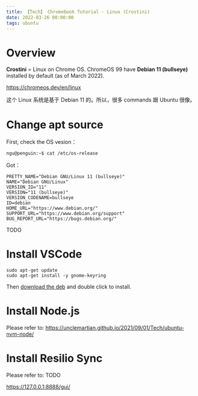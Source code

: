 ```yaml
---
title: 【Tech】 Chromebook Tutorial - Linux (Crostini)
date: 2022-03-26 00:00:00
tags: ubuntu
---
```


# Overview 

__Crostini__ = Linux on Chrome OS. ChromeOS 99 have __Debian 11 (bullseye)__ installed by default (as of March 2022).

https://chromeos.dev/en/linux

这个 Linux 系统是基于 Debian 11 的。所以，很多 commands 跟 Ubuntu 很像。

# Change apt source 

First, check the OS vesion：

    ngu@penguin:~$ cat /etc/os-release 

Got：

    PRETTY_NAME="Debian GNU/Linux 11 (bullseye)"
    NAME="Debian GNU/Linux"
    VERSION_ID="11"
    VERSION="11 (bullseye)"
    VERSION_CODENAME=bullseye
    ID=debian
    HOME_URL="https://www.debian.org/"
    SUPPORT_URL="https://www.debian.org/support"
    BUG_REPORT_URL="https://bugs.debian.org/"

TODO

# Install VSCode

    sudo apt-get update
    sudo apt-get install -y gnome-keyring

Then [download the deb](https://code.visualstudio.com/download) and double click to install.

# Install Node.js

Please refer to: https://unclemartian.github.io/2021/09/01/Tech/ubuntu-nvm-node/

# Install Resilio Sync

Please refer to: TODO

https://127.0.0.1:8888/gui/

